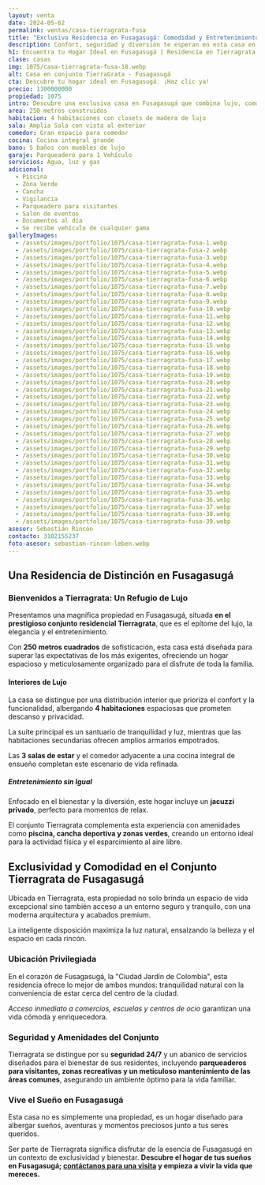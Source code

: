 ```yaml
---
layout: venta
date: 2024-05-02
permalink: ventas/casa-tierragrata-fusa
title: "Exclusiva Residencia en Fusagasugá: Comodidad y Entretenimiento"
description: Confort, seguridad y diversión te esperan en esta casa en Fusagasugá. ¡No pierdas la oportunidad de vivir en Tierragrata!
h1: Encuentra tu Hogar Ideal en Fusagasugá | Residencia en Tierragrata
clase: casas
img: 1075/casa-tierragrata-fusa-18.webp
alt: Casa en conjunto TierraGrata - Fusagasugá
cta: Descubre tu hogar ideal en Fusagasugá. ¡Haz clic ya!
precio: 1100000000
propiedad: 1075
intro: Descubre una exclusiva casa en Fusagasugá que combina lujo, comodidad y entretenimiento en Tierragrata Residencial.
area: 250 metros construidos 
habitacion: 4 habitaciones con closets de madera de lujo
sala: Amplia Sala con vista al exterior
comedor: Gran espacio para comedor
cocina: Cocina integral grande
bano: 5 baños con muebles de lujo
garaje: Parqueadero para 1 Vehículo 
servicios: Agua, luz y gas 
adicional:
  - Piscina
  - Zona Verde
  - Cancha
  - Vigilancia
  - Parqueadero para visitantes
  - Salon de eventos
  - Documentos al día
  - Se recibe vehículo de cualquier gama
galleryImages:
  - /assets/images/portfolio/1075/casa-tierragrata-fusa-1.webp
  - /assets/images/portfolio/1075/casa-tierragrata-fusa-2.webp
  - /assets/images/portfolio/1075/casa-tierragrata-fusa-3.webp
  - /assets/images/portfolio/1075/casa-tierragrata-fusa-4.webp
  - /assets/images/portfolio/1075/casa-tierragrata-fusa-5.webp
  - /assets/images/portfolio/1075/casa-tierragrata-fusa-6.webp
  - /assets/images/portfolio/1075/casa-tierragrata-fusa-7.webp
  - /assets/images/portfolio/1075/casa-tierragrata-fusa-8.webp
  - /assets/images/portfolio/1075/casa-tierragrata-fusa-9.webp
  - /assets/images/portfolio/1075/casa-tierragrata-fusa-10.webp
  - /assets/images/portfolio/1075/casa-tierragrata-fusa-11.webp
  - /assets/images/portfolio/1075/casa-tierragrata-fusa-12.webp
  - /assets/images/portfolio/1075/casa-tierragrata-fusa-13.webp
  - /assets/images/portfolio/1075/casa-tierragrata-fusa-14.webp
  - /assets/images/portfolio/1075/casa-tierragrata-fusa-15.webp
  - /assets/images/portfolio/1075/casa-tierragrata-fusa-16.webp
  - /assets/images/portfolio/1075/casa-tierragrata-fusa-17.webp
  - /assets/images/portfolio/1075/casa-tierragrata-fusa-18.webp
  - /assets/images/portfolio/1075/casa-tierragrata-fusa-19.webp
  - /assets/images/portfolio/1075/casa-tierragrata-fusa-20.webp
  - /assets/images/portfolio/1075/casa-tierragrata-fusa-21.webp
  - /assets/images/portfolio/1075/casa-tierragrata-fusa-22.webp
  - /assets/images/portfolio/1075/casa-tierragrata-fusa-23.webp
  - /assets/images/portfolio/1075/casa-tierragrata-fusa-24.webp
  - /assets/images/portfolio/1075/casa-tierragrata-fusa-25.webp
  - /assets/images/portfolio/1075/casa-tierragrata-fusa-26.webp
  - /assets/images/portfolio/1075/casa-tierragrata-fusa-27.webp
  - /assets/images/portfolio/1075/casa-tierragrata-fusa-28.webp
  - /assets/images/portfolio/1075/casa-tierragrata-fusa-29.webp
  - /assets/images/portfolio/1075/casa-tierragrata-fusa-30.webp
  - /assets/images/portfolio/1075/casa-tierragrata-fusa-31.webp
  - /assets/images/portfolio/1075/casa-tierragrata-fusa-32.webp
  - /assets/images/portfolio/1075/casa-tierragrata-fusa-33.webp
  - /assets/images/portfolio/1075/casa-tierragrata-fusa-34.webp
  - /assets/images/portfolio/1075/casa-tierragrata-fusa-35.webp
  - /assets/images/portfolio/1075/casa-tierragrata-fusa-36.webp
  - /assets/images/portfolio/1075/casa-tierragrata-fusa-37.webp
  - /assets/images/portfolio/1075/casa-tierragrata-fusa-38.webp
  - /assets/images/portfolio/1075/casa-tierragrata-fusa-39.webp
asesor: Sebastián Rincón
contacto: 3102155237
foto-asesor: sebastian-rincon-leben.webp
---
```

## Una Residencia de Distinción en Fusagasugá

### Bienvenidos a Tierragrata: Un Refugio de Lujo

Presentamos una magnífica propiedad en Fusagasugá, situada **en el prestigioso conjunto residencial Tierragrata**, que es el epítome del lujo, la elegancia y el entretenimiento.

Con **250 metros cuadrados** de sofisticación, esta casa está diseñada para superar las expectativas de los más exigentes, ofreciendo un hogar espacioso y meticulosamente organizado para el disfrute de toda la familia.

#### Interiores de Lujo

La casa se distingue por una distribución interior que prioriza el confort y la funcionalidad, albergando **4 habitaciones** espaciosas que prometen descanso y privacidad.

La suite principal es un santuario de tranquilidad y luz, mientras que las habitaciones secundarias ofrecen amplios armarios empotrados.

Las **3 salas de estar** y el comedor adyacente a una cocina integral de ensueño completan este escenario de vida refinada.

##### Entretenimiento sin Igual

Enfocado en el bienestar y la diversión, este hogar incluye un **jacuzzi privado**, perfecto para momentos de relax.

El conjunto Tierragrata complementa esta experiencia con amenidades como **piscina, cancha deportiva y zonas verdes**, creando un entorno ideal para la actividad física y el esparcimiento al aire libre.

## Exclusividad y Comodidad en el Conjunto Tierragrata de Fusagasugá

Ubicada en Tierragrata, esta propiedad no solo brinda un espacio de vida excepcional sino también acceso a un entorno seguro y tranquilo, con una moderna arquitectura y acabados premium.

La inteligente disposición maximiza la luz natural, ensalzando la belleza y el espacio en cada rincón.

### Ubicación Privilegiada

En el corazón de Fusagasugá, la "Ciudad Jardín de Colombia", esta residencia ofrece lo mejor de ambos mundos: tranquilidad natural con la conveniencia de estar cerca del centro de la ciudad.

*Acceso inmediato a comercios, escuelas y centros de ocio* garantizan una vida cómoda y enriquecedora.

### Seguridad y Amenidades del Conjunto

Tierragrata se distingue por su **seguridad 24/7** y un abanico de servicios diseñados para el bienestar de sus residentes, incluyendo **parqueaderos para visitantes, zonas recreativas y un meticuloso mantenimiento de las áreas comunes**, asegurando un ambiente óptimo para la vida familiar.

### Vive el Sueño en Fusagasugá

Esta casa no es simplemente una propiedad, es un hogar diseñado para albergar sueños, aventuras y momentos preciosos junto a tus seres queridos.

Ser parte de Tierragrata significa disfrutar de la esencia de Fusagasugá en un contexto de exclusividad y bienestar. **Descubre el hogar de tus sueños en Fusagasugá; [contáctanos para una visita](#asesor) y empieza a vivir la vida que mereces.**
